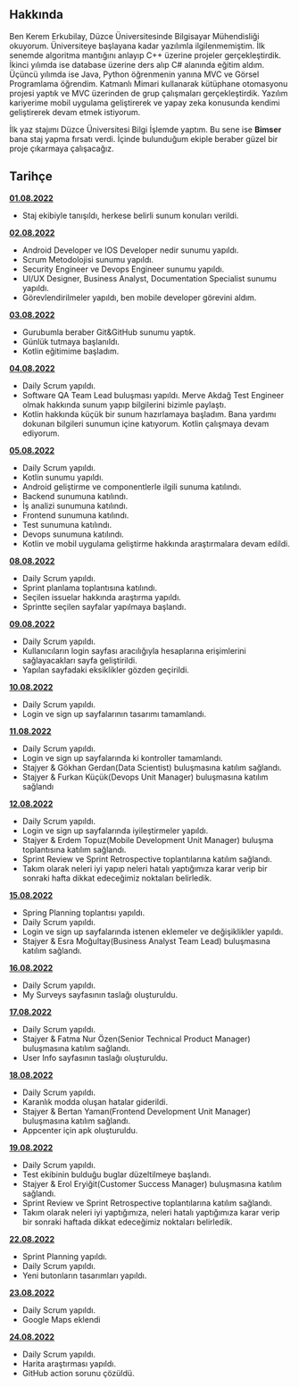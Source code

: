 ## Hakkında
Ben Kerem Erkubilay, Düzce Üniversitesinde Bilgisayar Mühendisliği okuyorum.
Üniversiteye başlayana kadar yazılımla ilgilenmemiştim. İlk senemde algoritma mantığını anlayıp C++ üzerine projeler gerçekleştirdik. İkinci yılımda ise database üzerine ders alıp C# alanında eğitim aldım. Üçüncü yılımda ise Java, Python öğrenmenin yanına MVC ve Görsel Programlama öğrendim. Katmanlı Mimari kullanarak kütüphane otomasyonu projesi yaptık ve MVC üzerinden de grup çalışmaları gerçekleştirdik. Yazılım kariyerime mobil uygulama geliştirerek ve yapay zeka konusunda kendimi geliştirerek devam etmek istiyorum.

İlk yaz stajımı Düzce Üniversitesi Bilgi İşlemde yaptım. Bu sene ise **Bimser** bana staj yapma fırsatı verdi. İçinde bulunduğum ekiple beraber güzel bir proje çıkarmaya çalışacağız.

## Tarihçe
[**01.08.2022**](https://github.com/bimser-intern/docs/issues/86)
- Staj ekibiyle tanışıldı, herkese belirli sunum konuları verildi.

[**02.08.2022**](https://github.com/bimser-intern/docs/issues/86)
- Android Developer ve IOS Developer nedir sunumu yapıldı.
- Scrum Metodolojisi sunumu yapıldı.
- Security Engineer ve Devops Engineer sunumu yapıldı.
- UI/UX Designer, Business Analyst, Documentation Specialist sunumu yapıldı.
- Görevlendirilmeler yapıldı, ben mobile developer görevini aldım.
  
[**03.08.2022**](https://github.com/bimser-intern/docs/issues/86)
-  Gurubumla beraber Git&GitHub sunumu yaptık.
-  Günlük tutmaya başlanıldı.
-  Kotlin eğitimime başladım.
  
[**04.08.2022**](https://github.com/bimser-intern/docs/issues/133)
-  Daily Scrum yapıldı.
-  Software QA Team Lead buluşması yapıldı. Merve Akdağ Test Engineer olmak hakkında sunum yapıp bilgilerini bizimle paylaştı.
-  Kotlin hakkında küçük bir sunum hazırlamaya başladım. Bana yardımı dokunan bilgileri sunumun içine katıyorum. Kotlin çalışmaya devam ediyorum.

[**05.08.2022**](https://github.com/bimser-intern/docs/issues/169)
- Daily Scrum yapıldı.
- Kotlin sunumu yapıldı.
- Android geliştirme ve componentlerle ilgili sunuma katılındı.
- Backend sunumuna katılındı.
- İş analizi sunumuna katılındı.
- Frontend sunumuna katılındı.
- Test sunumuna katılındı.
- Devops sunumuna katılındı.
- Kotlin ve mobil uygulama geliştirme hakkında araştırmalara devam edildi.

[**08.08.2022**](https://github.com/bimser-intern/docs/issues/186)
- Daily Scrum yapıldı.
- Sprint planlama toplantısına katılındı.
- Seçilen issuelar hakkında araştırma yapıldı.
- Sprintte seçilen sayfalar yapılmaya başlandı.

[**09.08.2022**](https://github.com/bimser-intern/docs/issues/227)
- Daily Scrum yapıldı.
- Kullanıcıların login sayfası aracılığıyla hesaplarına erişimlerini sağlayacakları sayfa geliştirildi.
- Yapılan sayfadaki eksiklikler gözden geçirildi.

[**10.08.2022**](https://github.com/bimser-intern/docs/issues/245)
- Daily Scrum yapıldı.
- Login ve sign up sayfalarının tasarımı tamamlandı.

[**11.08.2022**](https://github.com/bimser-intern/docs/issues/267)
- Daily Scrum yapıldı.
- Login ve sign up sayfalarında ki kontroller tamamlandı.
- Stajyer & Gökhan Gerdan(Data Scientist) buluşmasına katılım sağlandı.
- Stajyer & Furkan Küçük(Devops Unit Manager) buluşmasına katılım sağlandı

[**12.08.2022**](https://github.com/bimser-intern/docs/issues/289)
- Daily Scrum yapıldı.
- Login ve sign up sayfalarında iyileştirmeler yapıldı.
- Stajyer & Erdem Topuz(Mobile Development Unit Manager) buluşma toplantısına katılım sağlandı.
- Sprint Review ve Sprint Retrospective toplantılarına katılım sağlandı.
- Takım olarak neleri iyi yapıp neleri hatalı yaptığımıza karar verip bir sonraki hafta dikkat edeceğimiz noktaları belirledik.

[**15.08.2022**](https://github.com/bimser-intern/docs/issues/315)
- Spring Planning toplantısı yapıldı.
- Daily Scrum yapıldı.
- Login ve sign up sayfalarında istenen eklemeler ve değişiklikler yapıldı.
- Stajyer & Esra Moğultay(Business Analyst Team Lead) buluşmasına katılım sağlandı.

[**16.08.2022**](https://github.com/bimser-intern/docs/issues/341)
- Daily Scrum yapıldı.
- My Surveys sayfasının taslağı oluşturuldu.

[**17.08.2022**](https://github.com/bimser-intern/docs/issues/351)
- Daily Scrum yapıldı.
- Stajyer & Fatma Nur Özen(Senior Technical Product Manager) buluşmasına katılım sağlandı.
- User Info sayfasının taslağı oluşturuldu.

[**18.08.2022**](https://github.com/bimser-intern/docs/issues/361)
- Daily Scrum yapıldı.
- Karanlık modda oluşan hatalar giderildi.
- Stajyer & Bertan Yaman(Frontend Development Unit Manager) buluşmasına katılım sağlandı.
- Appcenter için apk oluşturuldu.

[**19.08.2022**](https://github.com/bimser-intern/docs/issues/372)
- Daily Scrum yapıldı.
- Test ekibinin bulduğu buglar düzeltilmeye başlandı.
- Stajyer & Erol Eryiğit(Customer Success Manager) buluşmasına katılım sağlandı.
- Sprint Review ve Sprint Retrospective toplantılarına katılım sağlandı.
- Takım olarak neleri iyi yaptığımıza, neleri hatalı yaptığımıza karar verip bir sonraki haftada dikkat edeceğimiz noktaları belirledik.

[**22.08.2022**](https://github.com/bimser-intern/docs/issues/401)
- Sprint Planning yapıldı.
- Daily Scrum yapıldı.
- Yeni butonların tasarımları yapıldı.

[**23.08.2022**](https://github.com/bimser-intern/docs/issues/415)
- Daily Scrum yapıldı.
- Google Maps eklendi

[**24.08.2022**](https://github.com/bimser-intern/docs/issues/427)
- Daily Scrum yapıldı.
- Harita araştırması yapıldı.
- GitHub action sorunu çözüldü.
